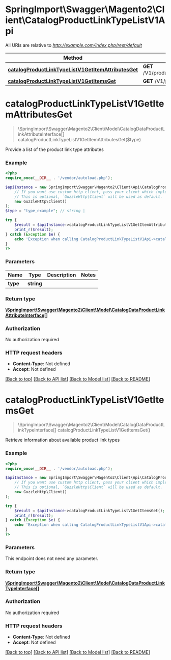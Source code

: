 # SpringImport\Swagger\Magento2\Client\CatalogProductLinkTypeListV1Api

All URIs are relative to *http://example.com/index.php/rest/default*

Method | HTTP request | Description
------------- | ------------- | -------------
[**catalogProductLinkTypeListV1GetItemAttributesGet**](CatalogProductLinkTypeListV1Api.md#catalogProductLinkTypeListV1GetItemAttributesGet) | **GET** /V1/products/links/{type}/attributes | 
[**catalogProductLinkTypeListV1GetItemsGet**](CatalogProductLinkTypeListV1Api.md#catalogProductLinkTypeListV1GetItemsGet) | **GET** /V1/products/links/types | 


# **catalogProductLinkTypeListV1GetItemAttributesGet**
> \SpringImport\Swagger\Magento2\Client\Model\CatalogDataProductLinkAttributeInterface[] catalogProductLinkTypeListV1GetItemAttributesGet($type)



Provide a list of the product link type attributes

### Example
```php
<?php
require_once(__DIR__ . '/vendor/autoload.php');

$apiInstance = new SpringImport\Swagger\Magento2\Client\Api\CatalogProductLinkTypeListV1Api(
    // If you want use custom http client, pass your client which implements `GuzzleHttp\ClientInterface`.
    // This is optional, `GuzzleHttp\Client` will be used as default.
    new GuzzleHttp\Client()
);
$type = "type_example"; // string | 

try {
    $result = $apiInstance->catalogProductLinkTypeListV1GetItemAttributesGet($type);
    print_r($result);
} catch (Exception $e) {
    echo 'Exception when calling CatalogProductLinkTypeListV1Api->catalogProductLinkTypeListV1GetItemAttributesGet: ', $e->getMessage(), PHP_EOL;
}
?>
```

### Parameters

Name | Type | Description  | Notes
------------- | ------------- | ------------- | -------------
 **type** | **string**|  |

### Return type

[**\SpringImport\Swagger\Magento2\Client\Model\CatalogDataProductLinkAttributeInterface[]**](../Model/CatalogDataProductLinkAttributeInterface.md)

### Authorization

No authorization required

### HTTP request headers

 - **Content-Type**: Not defined
 - **Accept**: Not defined

[[Back to top]](#) [[Back to API list]](../../README.md#documentation-for-api-endpoints) [[Back to Model list]](../../README.md#documentation-for-models) [[Back to README]](../../README.md)

# **catalogProductLinkTypeListV1GetItemsGet**
> \SpringImport\Swagger\Magento2\Client\Model\CatalogDataProductLinkTypeInterface[] catalogProductLinkTypeListV1GetItemsGet()



Retrieve information about available product link types

### Example
```php
<?php
require_once(__DIR__ . '/vendor/autoload.php');

$apiInstance = new SpringImport\Swagger\Magento2\Client\Api\CatalogProductLinkTypeListV1Api(
    // If you want use custom http client, pass your client which implements `GuzzleHttp\ClientInterface`.
    // This is optional, `GuzzleHttp\Client` will be used as default.
    new GuzzleHttp\Client()
);

try {
    $result = $apiInstance->catalogProductLinkTypeListV1GetItemsGet();
    print_r($result);
} catch (Exception $e) {
    echo 'Exception when calling CatalogProductLinkTypeListV1Api->catalogProductLinkTypeListV1GetItemsGet: ', $e->getMessage(), PHP_EOL;
}
?>
```

### Parameters
This endpoint does not need any parameter.

### Return type

[**\SpringImport\Swagger\Magento2\Client\Model\CatalogDataProductLinkTypeInterface[]**](../Model/CatalogDataProductLinkTypeInterface.md)

### Authorization

No authorization required

### HTTP request headers

 - **Content-Type**: Not defined
 - **Accept**: Not defined

[[Back to top]](#) [[Back to API list]](../../README.md#documentation-for-api-endpoints) [[Back to Model list]](../../README.md#documentation-for-models) [[Back to README]](../../README.md)

